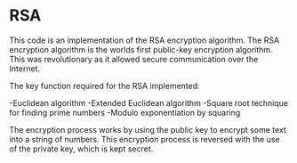 # RSA

This code is an implementation of the RSA encryption algorithm. The RSA encryption algorithm is the worlds first public-key encryption algorithm. 
This was revolutionary as it allowed secure communication over the Internet.  

The key function required for the RSA implemented:

-Euclidean algorithm
-Extended Euclidean algorithm
-Square root technique for finding prime numbers
-Modulo exponentiation by squaring

The encryption process works by using the public key to encrypt some text into a string of numbers. This encryption process is reversed with the use of the private key, which is kept secret. 
